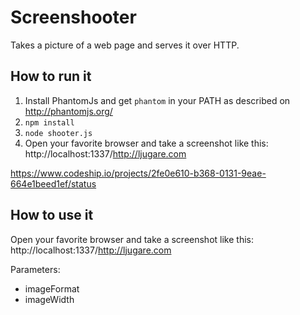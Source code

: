 # Screenshooter

Takes a picture of a web page and serves it over HTTP.


## How to run it

1. Install PhantomJs and get `phantom` in your PATH as described on http://phantomjs.org/
2. `npm install`
3. `node shooter.js`
4. Open your favorite browser and take a screenshot like this: http://localhost:1337/http://ljugare.com

https://www.codeship.io/projects/2fe0e610-b368-0131-9eae-664e1beed1ef/status


## How to use it

Open your favorite browser and take a screenshot like this: http://localhost:1337/http://ljugare.com

Parameters:

* imageFormat
* imageWidth
